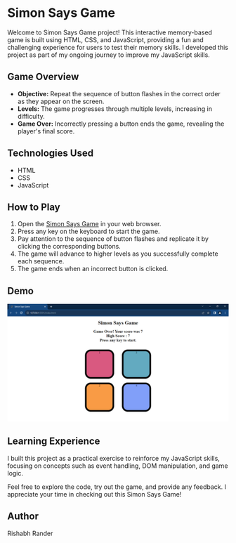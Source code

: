 # Simon Says Game

Welcome to Simon Says Game project! This interactive memory-based game is built using HTML, CSS, and JavaScript, providing a fun and challenging experience for users to test their memory skills. I developed this project as part of my ongoing journey to improve my JavaScript skills.

## Game Overview

- **Objective:** Repeat the sequence of button flashes in the correct order as they appear on the screen.
- **Levels:** The game progresses through multiple levels, increasing in difficulty.
- **Game Over:** Incorrectly pressing a button ends the game, revealing the player's final score.

## Technologies Used

- HTML
- CSS
- JavaScript

## How to Play

1. Open the [Simon Says Game](link-to-your-game) in your web browser.
2. Press any key on the keyboard to start the game.
3. Pay attention to the sequence of button flashes and replicate it by clicking the corresponding buttons.
4. The game will advance to higher levels as you successfully complete each sequence.
5. The game ends when an incorrect button is clicked.

## Demo

![Simon Says Game Demo](Screenshot1.png)

## Learning Experience

I built this project as a practical exercise to reinforce my JavaScript skills, focusing on concepts such as event handling, DOM manipulation, and game logic.

Feel free to explore the code, try out the game, and provide any feedback. I appreciate your time in checking out this Simon Says Game!

## Author

Rishabh Rander
